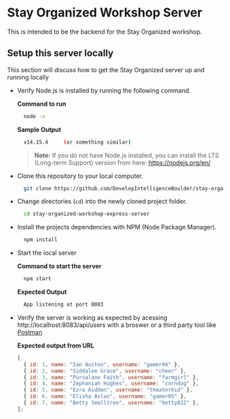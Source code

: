 ###

# Stay Organized Workshop Server

This is intended to be the backend for the Stay Organized workshop.

## Setup this server locally

This section will discuss how to get the Stay Organized server up and running locally

- Verify Node.js is installed by running the following command.

  **Command to run**

  ```bash
    node -v
  ```

  **Sample Output**

  ```bash
    v14.15.4     (or something similar)
  ```

  > **Note:** If you do not have Node.js installed, you can install the LTS (Long-term Support) version from here: https://nodejs.org/en/

- Clone this repository to your local computer.

  ```bash
    git clone https://github.com/DevelopIntelligenceBoulder/stay-organized-workshop-express-server
  ```

- Change directories (`cd`) into the newly cloned project folder.

  ```bash
    cd stay-organized-workshop-express-server
  ```

- Install the projects dependencies with NPM (Node Package Manager).

  ```bash
    npm install
  ```

- Start the local server

  **Command to start the server**

  ```bash
    npm start
  ```

  **Expected Output**

  ```bash
    App listening at port 8083
  ```

- Verify the server is working as expected by acessing http://localhost:8083/api/users with a broswer or a third party tool like [Postman](https://www.postman.com/)

  **Expected output from URL**

  ```js
  [
    { id: 1, name: "Ian Auston", username: "gamer04" },
    { id: 2, name: "Siddalee Grace", username: "cheer" },
    { id: 3, name: "Pursalane Faith", username: "farmgirl" },
    { id: 4, name: "Zephaniah Hughes", username: "corndog" },
    { id: 5, name: "Ezra Aidden", username: "theaterkid" },
    { id: 6, name: "Elisha Aslan", username: "gamer05" },
    { id: 7, name: "Betty Smalltree", username: "betty812" },
  ];
  ```
